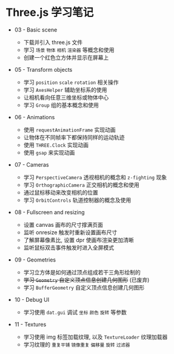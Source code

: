 
# Three.js 学习笔记

- 03 - Basic scene
  - 下载并引入 three.js 文件
  - 学习 `场景` `物体` `相机` `渲染器` 等概念和使用
  - 创建一个红色立方体并显示在屏幕上

- 05 - Transform objects
  - 学习 `position` `scale` `rotation` 相关操作
  - 学习 `AxesHelper` 辅助坐标系的使用
  - 让相机看向任意三维坐标或物体中心
  - 学习 `Group` 组的基本概念和使用

- 06 - Animations
  - 使用 `requestAnimationFrame` 实现动画
  - 让物体在不同帧率下都保持同样的运动轨迹
  - 使用 `THREE.Clock` 实现动画
  - 使用 `gsap` 来实现动画

- 07 - Cameras
  - 学习 `PerspectiveCamera` 透视相机的概念和 `z-fighting` 现象
  - 学习 `OrthographicCamera` 正交相机的概念和使用
  - 通过鼠标移动来改变相机的位置
  - 学习 `OrbitControls` 轨道控制器的概念及使用

- 08 - Fullscreen and resizing
  - 设置 canvas 画布的尺寸撑满页面
  - 监听 onresize 触发时重新设置画布尺寸
  - 了解屏幕像素比, 设置 dpr 使画布渲染更加清晰
  - 监听鼠标双击事件触发时进入全屏模式

- 09 - Geometries
  - 学习立方体是如何通过顶点组成若干三角形绘制的
  - ~~学习 `Geometry` 自定义顶点信息创建几何图形~~ (已废弃)
  - 学习 `BufferGeometry` 自定义顶点信息创建几何图形

- 10 - Debug UI
  - 学习使用 `dat.gui` 调试 `坐标` `颜色` `旋转` 等参数

- 11 - Textures
  - 学习使用 img 标签加载纹理, 以及 `TextureLoader` 纹理加载器
  - 学习纹理的 `重复平铺` `镜像重复` `偏移量` `旋转` `过滤器`
